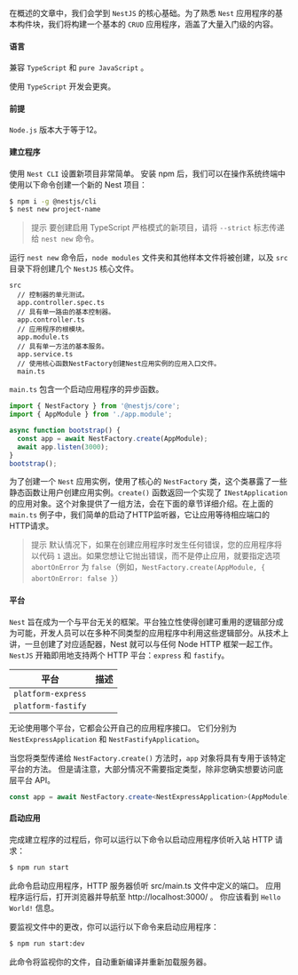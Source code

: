在概述的文章中，我们会学到 `NestJS` 的核心基础。为了熟悉 `Nest` 应用程序的基本构件块，我们将构建一个基本的 `CRUD` 应用程序，涵盖了大量入门级的内容。

#### 语言

兼容 `TypeScript` 和 `pure JavaScript` 。

使用 `TypeScript` 开发会更爽。

#### 前提

`Node.js` 版本大于等于12。

#### 建立程序

使用 `Nest CLI` 设置新项目非常简单。 安装 npm 后，我们可以在操作系统终端中使用以下命令创建一个新的 Nest 项目：
```bash
$ npm i -g @nestjs/cli
$ nest new project-name
```

> 提示
> 要创建启用 TypeScript 严格模式的新项目，请将 `--strict` 标志传递给 `nest new` 命令。

运行 `nest new` 命令后，`node modules` 文件夹和其他样本文件将被创建，以及 `src` 目录下将创建几个 `NestJS` 核心文件。
```
src
  // 控制器的单元测试。
  app.controller.spec.ts
  // 具有单一路由的基本控制器。
  app.controller.ts
  // 应用程序的根模块。
  app.module.ts
  // 具有单一方法的基本服务。
  app.service.ts
  // 使用核心函数NestFactory创建Nest应用实例的应用入口文件。
  main.ts
```
`main.ts` 包含一个启动应用程序的异步函数。

```typescript
import { NestFactory } from '@nestjs/core';
import { AppModule } from './app.module';

async function bootstrap() {
  const app = await NestFactory.create(AppModule);
  await app.listen(3000);
}
bootstrap();
```
为了创建一个 `Nest` 应用实例，使用了核心的 `NestFactory` 类，这个类暴露了一些静态函数让用户创建应用实例。`create()` 函数返回一个实现了 `INestApplication` 的应用对象。这个对象提供了一组方法，会在下面的章节详细介绍。在上面的 `main.ts` 例子中，我们简单的启动了HTTP监听器，它让应用等待相应端口的HTTP请求。

> 提示
> 默认情况下，如果在创建应用程序时发生任何错误，您的应用程序将以代码 `1` 退出。如果您想让它抛出错误，而不是停止应用，就要指定选项 `abortOnError` 为 `false`（例如，`NestFactory.create(AppModule, { abortOnError: false }`）

#### 平台
`Nest` 旨在成为一个与平台无关的框架。平台独立性使得创建可重用的逻辑部分成为可能，开发人员可以在多种不同类型的应用程序中利用这些逻辑部分。从技术上讲，一旦创建了对应适配器，Nest 就可以与任何 Node HTTP 框架一起工作。 `NestJS` 开箱即用地支持两个 HTTP 平台：`express` 和 `fastify`。 

| 平台      | 描述 |
| ----------- | ----------- |
| `platform-express`      |        |
| `platform-fastify`   |         |

无论使用哪个平台，它都会公开自己的应用程序接口。 它们分别为 `NestExpressApplication` 和 `NestFastifyApplication`。

当您将类型传递给 `NestFactory.create()` 方法时，`app` 对象将具有专用于该特定平台的方法。 但是请注意，大部分情况不需要指定类型，除非您确实想要访问底层平台 API。
```typescript
const app = await NestFactory.create<NestExpressApplication>(AppModule);
```

#### 启动应用
完成建立程序的过程后，你可以运行以下命令以启动应用程序侦听入站 HTTP 请求：
```bash
$ npm run start
```
此命令启动应用程序，HTTP 服务器侦听 src/main.ts 文件中定义的端口。 应用程序运行后，打开浏览器并导航至 http://localhost:3000/ 。 你应该看到 `Hello World!` 信息。

要监视文件中的更改，你可以运行以下命令来启动应用程序：
```bash
$ npm run start:dev
```
此命令将监视你的文件，自动重新编译并重新加载服务器。